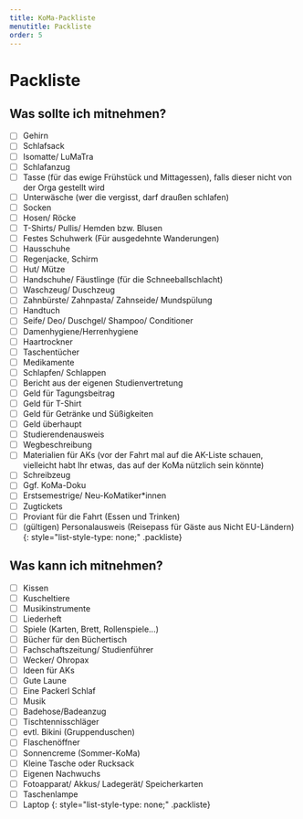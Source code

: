 ```yaml
---
title: KoMa-Packliste
menutitle: Packliste
order: 5
---
```


# Packliste

## Was sollte ich mitnehmen?

- [ ] Gehirn
- [ ] Schlafsack
- [ ] Isomatte/ LuMaTra
- [ ] Schlafanzug
- [ ] Tasse (für das ewige Frühstück und Mittagessen), falls dieser nicht von der Orga gestellt wird
- [ ] Unterwäsche (wer die vergisst, darf draußen schlafen)
- [ ] Socken
- [ ] Hosen/ Röcke
- [ ] T-Shirts/ Pullis/ Hemden bzw. Blusen
- [ ] Festes Schuhwerk (Für ausgedehnte Wanderungen)
- [ ] Hausschuhe
- [ ] Regenjacke, Schirm
- [ ] Hut/ Mütze
- [ ] Handschuhe/ Fäustlinge (für die Schneeballschlacht)
- [ ] Waschzeug/ Duschzeug
- [ ] Zahnbürste/ Zahnpasta/ Zahnseide/ Mundspülung
- [ ] Handtuch
- [ ] Seife/ Deo/ Duschgel/ Shampoo/ Conditioner
- [ ] Damenhygiene/Herrenhygiene
- [ ] Haartrockner
- [ ] Taschentücher
- [ ] Medikamente
- [ ] Schlapfen/ Schlappen
- [ ] Bericht aus der eigenen Studienvertretung
- [ ] Geld für Tagungsbeitrag
- [ ] Geld für T-Shirt
- [ ] Geld für Getränke und Süßigkeiten
- [ ] Geld überhaupt
- [ ] Studierendenausweis
- [ ] Wegbeschreibung
- [ ] Materialien für AKs (vor der Fahrt mal auf die AK-Liste schauen, vielleicht habt Ihr etwas, das auf der KoMa nützlich sein könnte)
- [ ] Schreibzeug
- [ ] Ggf. KoMa-Doku
- [ ] Erstsemestrige/ Neu-KoMatiker\*innen
- [ ] Zugtickets
- [ ] Proviant für die Fahrt (Essen und Trinken)
- [ ] (gültigen) Personalausweis (Reisepass für Gäste aus Nicht EU-Ländern)
{: style="list-style-type: none;" .packliste}

## Was kann ich mitnehmen?
- [ ] Kissen
- [ ] Kuscheltiere
- [ ] Musikinstrumente
- [ ] Liederheft
- [ ] Spiele (Karten, Brett, Rollenspiele...)
- [ ] Bücher für den Büchertisch
- [ ] Fachschaftszeitung/ Studienführer
- [ ] Wecker/ Ohropax
- [ ] Ideen für AKs
- [ ] Gute Laune
- [ ] Eine Packerl Schlaf
- [ ] Musik
- [ ] Badehose/Badeanzug
- [ ] Tischtennisschläger
- [ ] evtl. Bikini (Gruppenduschen)
- [ ] Flaschenöffner
- [ ] Sonnencreme (Sommer-KoMa)
- [ ] Kleine Tasche oder Rucksack
- [ ] Eigenen Nachwuchs
- [ ] Fotoapparat/ Akkus/ Ladegerät/ Speicherkarten
- [ ] Taschenlampe
- [ ] Laptop
{: style="list-style-type: none;" .packliste}